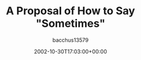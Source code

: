 ---
title: 'A Proposal of How to Say "Sometimes"'
posts: 2
hash: 't74'
author: 'bacchus13579'
date: 2002-10-30T17:03:00+00:00
sources:
  - http://forums.tokipona.org/viewtopic.php%3Ft=74.html
---